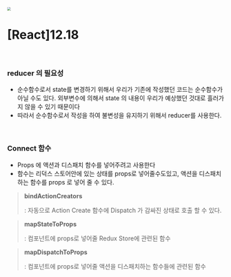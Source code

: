 <img src="https://user-images.githubusercontent.com/37237125/70891079-da833000-2029-11ea-849b-72259d30370e.png" style="zoom:50%;" />

# [React]12.18

<br />



### reducer 의 필요성 

- 순수함수로서 state를 변경하기 위해서 우리가 기존에 작성했던 코드는 순수함수가 아닐 수도 있다. 외부변수에 의해서 state 의 내용이 우리가 예상했던 것대로 흘러가지 않을 수 있기 때문이다
- 따라서 순수함수로서 작성을 하여 불변성을 유지하기 위해서 reducer를 사용한다.

 

<br />

### Connect 함수

- Props 에 액션과 디스패치 함수를 넣어주려고 사용한다
- 함수는 리덕스 스토어안에 있는 상태를 props로 넣어줄수도있고, 액션을 디스패치하는 함수를 props 로 넣어 줄 수 있다.

> **bindActionCreators**
>
> : 자동으로 Action Create 함수에 Dispatch 가 감싸진 상태로 호출 할 수 있다.

> **mapStateToProps**
>
> : 컴포넌트에 props로 넣어줄 Redux Store에 관련된 함수

> **mapDispatchToProps**
>
> : 컴포넌트에 props로 넣어줄 액션을 디스패치하는 함수들에 관련된 함수



